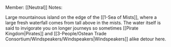 Member: [[Neutral]]
Notes:

Large mountainous island on the edge of the [[1-Sea of Mists]], where a large fresh waterfall comes from tall above in the mists.  The water itself is said to invigorate you on longer journeys so sometimes [[Pirate Kingdom|Pirates]] and [[3-People/Ostean Trade Consortium/Windspeakers/Windspeakers|Windspeakers]] alike detour here.